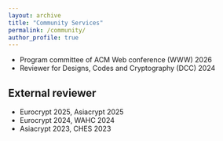 ```yaml
---
layout: archive
title: "Community Services"
permalink: /community/
author_profile: true
---
```


- Program committee of ACM Web conference (WWW) 2026
- Reviewer for Designs, Codes and Cryptography (DCC) 2024

## External reviewer

- Eurocrypt 2025, Asiacrypt 2025
- Eurocrypt 2024, WAHC 2024
- Asiacrypt 2023, CHES 2023